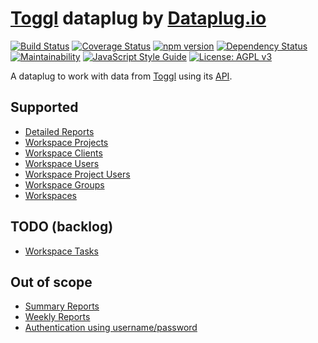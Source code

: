 # [Toggl](https://toggl.com) dataplug by [Dataplug.io](https://dataplug.io)

[![Build Status](https://img.shields.io/travis/dataplug-io/toggl-dataplug.svg)](https://travis-ci.org/dataplug-io/toggl-dataplug)
[![Coverage Status](https://img.shields.io/coveralls/github/dataplug-io/toggl-dataplug.svg)](https://coveralls.io/github/dataplug-io/toggl-dataplug?branch=master)
[![npm version](https://badge.fury.io/js/%40dataplug%2Ftoggl-dataplug.svg)](https://badge.fury.io/js/%40dataplug%2Ftoggl-dataplug)
[![Dependency Status](https://img.shields.io/librariesio/github/dataplug-io/toggl-dataplug.svg)](https://libraries.io/github/dataplug-io/toggl-dataplug)
[![Maintainability](https://api.codeclimate.com/v1/badges/638c699ec271ef8ef8df/maintainability)](https://codeclimate.com/github/dataplug-io/toggl-dataplug/maintainability)
[![JavaScript Style Guide](https://img.shields.io/badge/code_style-standard-brightgreen.svg)](https://standardjs.com)
[![License: AGPL v3](https://img.shields.io/badge/License-AGPL%20v3-blue.svg)](https://www.gnu.org/licenses/agpl-3.0)

A dataplug to work with data from [Toggl](https://toggl.com) using its [API](https://github.com/toggl/toggl_api_docs).

## Supported

* [Detailed Reports](https://github.com/toggl/toggl_api_docs/blob/master/reports/detailed.md)
* [Workspace Projects](https://github.com/toggl/toggl_api_docs/blob/master/chapters/workspaces.md#get-workspace-projects)
* [Workspace Clients](https://github.com/toggl/toggl_api_docs/blob/master/chapters/workspaces.md#get-workspace-clients)
* [Workspace Users](https://github.com/toggl/toggl_api_docs/blob/master/chapters/workspaces.md#get-workspace-users)
* [Workspace Project Users](https://github.com/toggl/toggl_api_docs/blob/master/chapters/project_users.md#get-list-of-project-users-in-a-workspace)
* [Workspace Groups](https://github.com/toggl/toggl_api_docs/blob/master/chapters/workspaces.md#get-workspace-groups)
* [Workspaces](https://github.com/toggl/toggl_api_docs/blob/master/chapters/workspaces.md)

## TODO (backlog)

* [Workspace Tasks](https://github.com/toggl/toggl_api_docs/blob/master/chapters/workspaces.md#get-workspace-tasks)

## Out of scope

* [Summary Reports](https://github.com/toggl/toggl_api_docs/blob/master/reports/summary.md)
* [Weekly Reports](https://github.com/toggl/toggl_api_docs/blob/master/reports/weekly.md)
* [Authentication using username/password](https://github.com/toggl/toggl_api_docs/blob/master/chapters/authentication.md#http-basic-auth-with-e-mail-and-password)
